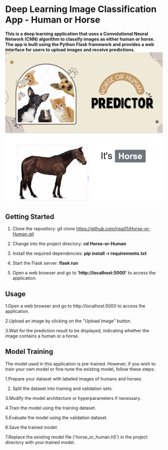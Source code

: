 # Deep Learning Image Classification App - Human or Horse

**This is a deep learning application that uses a Convolutional Neural Network (CNN) algorithm to classify images as either human or horse. The app is built using the Python Flask framework and provides a web interface for users to upload images and receive predictions.**
![HHP](./static/images/ss.png)

## Getting Started

1. Clone the repository:
  git clone https://github.com/ripa01/Horse-or-Human.git

2. Change into the project directory:
  **cd Horse-or-Human**

3. Install the required dependencies:
   **pip install -r requirements.txt**

4. Start the Flask server:
   **flask run**

5. Open a web browser and go to **'http://localhost:5000'** to access the application.

## Usage

1.Open a web browser and go to http://localhost:5000 to access the application.

2.Upload an image by clicking on the "Upload Image" button.

3.Wait for the prediction result to be displayed, indicating whether the image contains a human or a horse.

## Model Training

The model used in this application is pre-trained. However, if you wish to train your own model or fine-tune the existing model, follow these steps:

1.Prepare your dataset with labeled images of humans and horses.

2. Split the dataset into training and validation sets.

3.Modify the model architecture or hyperparameters if necessary.

4.Train the model using the training dataset.

5.Evaluate the model using the validation dataset.

6.Save the trained model.

7.Replace the existing model file ('horse_or_human.h5') in the project directory with your trained model.


   
